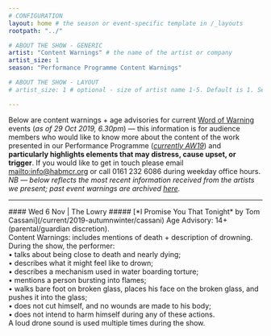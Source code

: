 ```yaml
---
# CONFIGURATION
layout: home # the season or event-specific template in /_layouts
rootpath: "../"

# ABOUT THE SHOW - GENERIC
artist: "Content Warnings" # the name of the artist or company
artist_size: 1
season: "Performance Programme Content Warnings"

# ABOUT THE SHOW - LAYOUT
# artist_size: 1 # optional - size of artist name 1-5. Default is 1. Set longer names to lower values

---
```

Below are content warnings + age advisories for current [Word of Warning](/) events (*as of 29 Oct 2019, 6.30pm*) — this information is for audience members who would like to know more about the content of the work presented in our Performance Programme ([*currently AW19*](/current/2019-autumnwinter)) and **particularly highlights elements that may distress, cause upset, or trigger**. If you would like to get in touch please email <mailto:info@habmcr.org> or call 0161 232 6086 during weekday office hours.<br>*NB — below reflects the most recent information received from the artists we present; past event warnings are archived [here](/archive/warnings).*         
<hr>          
#### Wed 6 Nov | The Lowry         
##### [*I Promise You That Tonight* by Tom Cassani](/current/2019-autumnwinter/cassani)         
Age Advisory: 14+ (parental/guardian discretion).<br>Content Warnings: includes mentions of death + description of drowning.<br>During the show, the performer:<br>• talks about being close to death and nearly dying;<br>• describes what it might feel like to drown;<br>• describes a mechanism used in water boarding torture;<br>• mentions a person bursting into flames;<br>• walks bare foot on broken glass, places his face on the broken glass, and pushes it into the glass;<br>• does not cut himself, and no wounds are made to his body;<br>• does not intend to harm himself during any of these actions.<br>A loud drone sound is used multiple times during the show.
